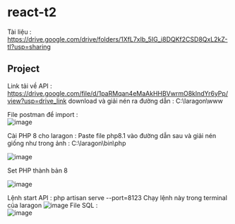 # react-t2
Tài liệu : https://drive.google.com/drive/folders/1XfL7xlb_5IG_i8DQKf2CSD8QxL2kZ-tI?usp=sharing

## Project 
Link tải về API :    
https://drive.google.com/file/d/1paRMqan4eMaAkHHBVwrmO8klndYr6yPp/view?usp=drive_link
download và giải nén ra đường dẫn : C:\laragon\www

File postman để import :  
![image](https://github.com/dathalongbay/react-t2/assets/6966136/1e3fdce1-731c-42a9-ba67-9331ebf3cbeb)

Cài PHP 8 cho laragon :
Paste file php8.1 vào đường dẫn sau và giải nén giống như trong ảnh : 
C:\laragon\bin\php

![image](https://github.com/dathalongbay/react-t2/assets/6966136/99deb8b9-821a-420a-9793-bd53048259bc)

Set PHP thành bản 8

![image](https://github.com/dathalongbay/react-t2/assets/6966136/1f54873e-130e-4ca1-9b26-5480ea8f9206)

Lệnh start API : php artisan serve --port=8123 
Chạy lệnh này trong terminal của laragon 
![image](https://github.com/dathalongbay/react-t2/assets/6966136/b9ec286e-6cb8-43dd-9e1a-55b417f4864f)
File SQL :    
![image](https://github.com/dathalongbay/react-t2/assets/6966136/bc1d373f-12c4-4634-ad37-b1da906eea54)

